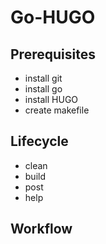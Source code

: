 # Go-HUGO

## Prerequisites

- install git
- install go
- install HUGO
- create makefile

## Lifecycle
- clean
- build
- post 
- help

## Workflow